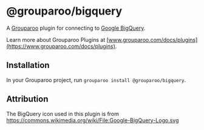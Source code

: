 # @grouparoo/bigquery

A [Grouparoo](https://www.grouparoo.com) plugin for connecting to [Google BigQuery](https://cloud.google.com/bigquery).

Learn more about Grouparoo Plugins at [www.grouparoo.com/docs/plugins](https://www.grouparoo.com/docs/plugins).

## Installation

In your Grouparoo project, run `grouparoo install @grouparoo/bigquery`.

## Attribution

The BigQuery icon used in this plugin is from https://commons.wikimedia.org/wiki/File:Google-BigQuery-Logo.svg
